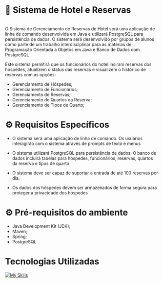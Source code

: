 # :hotel: Sistema de Hotel e Reservas

<br>O Sistema de Gerenciamento de Reservas de Hotel será uma aplicação de linha de comando desenvolvida em Java e utilizará PostgreSQL para persistência de dados. O sistema será desenvolvido por grupos de alunos como parte de um trabalho interdisciplinar para as matérias de Programação Orientada a Objetos em Java e Banco de Dados com PostgreSQL</br>

Este sistema permitirá que os funcionários do hotel insiram reservas dos hóspedes, atualizem o status das reservas e visualizem o histórico de 
reservas com as opções:

- Gerenciamento de Hóspedes;
- Gerenciamento de Funcionários;
- Gerenciamento de Reservas;
- Gerenciamento de Quartos da Reserva;
- Gerenciamento de Tipos de Quarto;



<h1> ⚙ Requisitos Específicos </h1>

- O sistema será uma aplicação de linha de comando. Os usuários interagirão com o 
sistema através de prompts de texto e menus

- O sistema utilizará PostgreSQL para persistência de dados. O banco de dados incluirá 
tabelas para hóspedes, funcionários, reservas, quartos da reserva e tipos de quarto 

- O sistema deve ser capaz de suportar a entrada de até 100 reservas por dia.

- Os dados dos hóspedes devem ser armazenados de forma segura para proteger a 
privacidade dos hóspedes

<h1> ⚙  Pré-requisitos do ambiente  </h1>

- Java Development Kit (JDK);
- Maven;
- Spring;
- PostgreSQL

<div> 
  <h1>Tecnologias Utilizadas</h1>

[![My Skills](https://skillicons.dev/icons?i=github,git,java,maven,spring,postgres,vscode)](https://skillicons.dev)

 </div>
<div>

